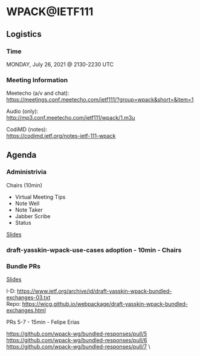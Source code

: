 # WPACK@IETF111

## Logistics

### Time

MONDAY, July 26, 2021 @ 2130-2230 UTC

### Meeting Information

Meetecho (a/v and chat): \
https://meetings.conf.meetecho.com/ietf111/?group=wpack&short=&item=1

Audio (only): \
http://mp3.conf.meetecho.com/ietf111/wpack/1.m3u

CodiMD (notes): \
https://codimd.ietf.org/notes-ietf-111-wpack

## Agenda

### Administrivia

Chairs (10min)

- Virtual Meeting Tips
- Note Well
- Note Taker
- Jabber Scribe
- Status

[Slides](https://github.com/wpack-wg/wg-materials/blob/main/ietf111/wpack%40ietf111_chair_slides.pdf)

### draft-yasskin-wpack-use-cases adoption - 10min - Chairs

### Bundle PRs

[Slides](https://github.com/wpack-wg/wg-materials/blob/main/ietf111/wpack%40ietf111_web_bundles.pdf)

I-D: https://www.ietf.org/archive/id/draft-yasskin-wpack-bundled-exchanges-03.txt \
Repo: https://wicg.github.io/webpackage/draft-yasskin-wpack-bundled-exchanges.html 

PRs 5-7 - 15min - Felipe Erias

https://github.com/wpack-wg/bundled-responses/pull/5 \
https://github.com/wpack-wg/bundled-responses/pull/6 \
https://github.com/wpack-wg/bundled-responses/pull/7 \
